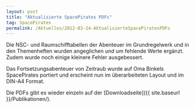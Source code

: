 ```yaml
---
layout: post
title: "Aktualisierte SpacePirates PDFs"
tag: SpacePirates
permalink: /Aktuelles/2012-03-24-AktualisierteSpacePiratesPDFs
---
```


Die NSC- und Raumschifftabellen der Abenteuer im Grundregelwerk und in den Themenheften wurden angeglichen und um fehlende Werte ergänzt. Zudem wurde noch einige kleinere Fehler ausgebessert.

Das Fortsetzungsabenteuer von Zeitraub wurde auf Oma Binkels SpacePirates portiert und erscheint nun im überarbeiteten Layout und im DIN-A4 Format.

Die PDFs gibt es wieder einzeln auf der [Downloadseite]({{ site.baseurl }}/Publikationen/).
